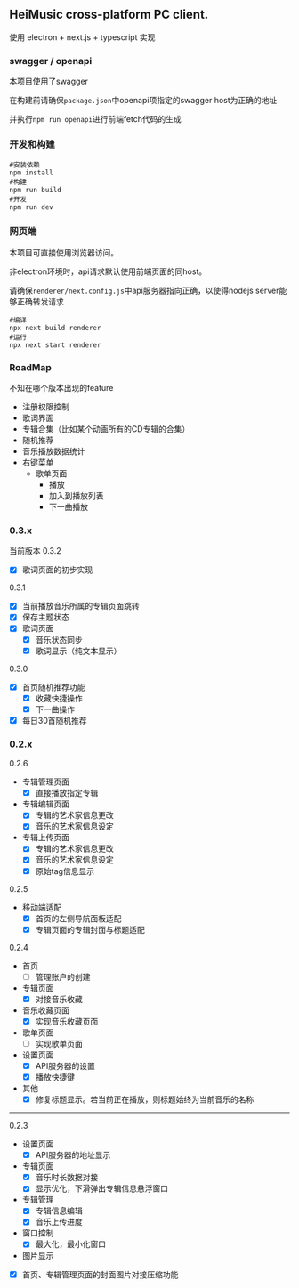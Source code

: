 HeiMusic cross-platform PC client.
---

使用 electron + next.js + typescript 实现

### swagger / openapi
本项目使用了swagger

在构建前请确保`package.json`中openapi项指定的swagger host为正确的地址

并执行`npm run openapi`进行前端fetch代码的生成

### 开发和构建

```
#安装依赖
npm install
#构建
npm run build
#开发
npm run dev
```

### 网页端

本项目可直接使用浏览器访问。

非electron环境时，api请求默认使用前端页面的同host。

请确保`renderer/next.config.js`中api服务器指向正确，以使得nodejs server能够正确转发请求

```
#编译
npx next build renderer
#运行
npx next start renderer
```

### RoadMap

不知在哪个版本出现的feature

- 注册权限控制
- 歌词界面
- 专辑合集（比如某个动画所有的CD专辑的合集）
- 随机推荐
- 音乐播放数据统计
- 右键菜单
  - 歌单页面
    - 播放
    - 加入到播放列表
    - 下一曲播放


### 0.3.x

当前版本
0.3.2
 - [x] 歌词页面的初步实现

0.3.1
  - [x] 当前播放音乐所属的专辑页面跳转
  - [x] 保存主题状态
  - [x] 歌词页面
    - [x] 音乐状态同步
    - [x] 歌词显示（纯文本显示）

0.3.0
  - [x] 首页随机推荐功能
    - [x] 收藏快捷操作
    - [x] 下一曲操作
  - [x] 每日30首随机推荐

### 0.2.x

0.2.6
  - 专辑管理页面
    - [x] 直接播放指定专辑
  - 专辑编辑页面
    - [x] 专辑的艺术家信息更改
    - [x] 音乐的艺术家信息设定
  - 专辑上传页面
    - [x] 专辑的艺术家信息更改
    - [x] 音乐的艺术家信息设定
    - [x] 原始tag信息显示 

0.2.5
- 移动端适配
  - [x] 首页的左侧导航面板适配
  - [x] 专辑页面的专辑封面与标题适配

0.2.4

- 首页
  - [ ] 管理账户的创建
- 专辑页面
  - [x] 对接音乐收藏
- 音乐收藏页面
  - [x] 实现音乐收藏页面
- 歌单页面
  - [ ] 实现歌单页面
- 设置页面
  - [x] API服务器的设置
  - [x] 播放快捷键
- 其他
  - [x] 修复标题显示。若当前正在播放，则标题始终为当前音乐的名称
---

0.2.3 

- 设置页面
  - [x] API服务器的地址显示
- 专辑页面
  - [x] 音乐时长数据对接
  - [x] 显示优化，下滑弹出专辑信息悬浮窗口
- 专辑管理
  - [x] 专辑信息编辑
  - [x] 音乐上传进度
- 窗口控制
  - [x] 最大化，最小化窗口
- 图片显示
- [x] 首页、专辑管理页面的封面图片对接压缩功能